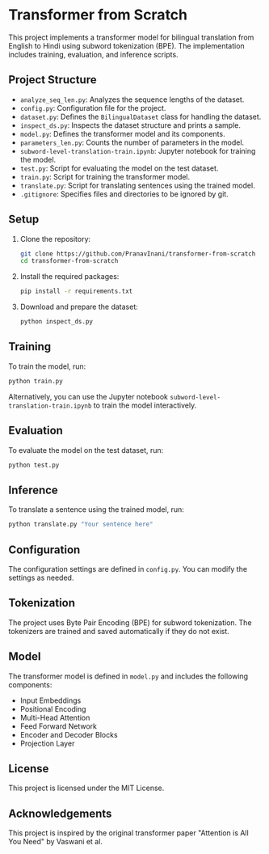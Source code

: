 # Transformer from Scratch

This project implements a transformer model for bilingual translation from English to Hindi using subword tokenization (BPE). The implementation includes training, evaluation, and inference scripts.

## Project Structure

- `analyze_seq_len.py`: Analyzes the sequence lengths of the dataset.
- `config.py`: Configuration file for the project.
- `dataset.py`: Defines the `BilingualDataset` class for handling the dataset.
- `inspect_ds.py`: Inspects the dataset structure and prints a sample.
- `model.py`: Defines the transformer model and its components.
- `parameters_len.py`: Counts the number of parameters in the model.
- `subword-level-translation-train.ipynb`: Jupyter notebook for training the model.
- `test.py`: Script for evaluating the model on the test dataset.
- `train.py`: Script for training the transformer model.
- `translate.py`: Script for translating sentences using the trained model.
- `.gitignore`: Specifies files and directories to be ignored by git.

## Setup

1. Clone the repository:
    ```sh
    git clone https://github.com/PranavInani/transformer-from-scratch
    cd transformer-from-scratch
    ```

2. Install the required packages:
    ```sh
    pip install -r requirements.txt
    ```

3. Download and prepare the dataset:
    ```sh
    python inspect_ds.py
    ```

## Training

To train the model, run:
```sh
python train.py
```

Alternatively, you can use the Jupyter notebook `subword-level-translation-train.ipynb` to train the model interactively.

## Evaluation

To evaluate the model on the test dataset, run:
```sh
python test.py
```

## Inference

To translate a sentence using the trained model, run:
```sh
python translate.py "Your sentence here"
```

## Configuration

The configuration settings are defined in `config.py`. You can modify the settings as needed.

## Tokenization

The project uses Byte Pair Encoding (BPE) for subword tokenization. The tokenizers are trained and saved automatically if they do not exist.

## Model

The transformer model is defined in `model.py` and includes the following components:
- Input Embeddings
- Positional Encoding
- Multi-Head Attention
- Feed Forward Network
- Encoder and Decoder Blocks
- Projection Layer

## License

This project is licensed under the MIT License.

## Acknowledgements

This project is inspired by the original transformer paper "Attention is All You Need" by Vaswani et al.

